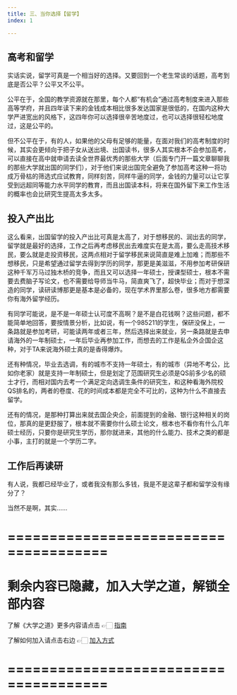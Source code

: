 ```yaml
---
title: 三、当你选择【留学】
index: 1

---
```


## 高考和留学

实话实说，留学可真是一个相当好的选择。又要回到一个老生常谈的话题，高考到底是否公平？公平又不公平。

公平在于，全国的教学资源就在那里，每个人都“有机会”通过高考制度来进入那些高等学府，并且四年读下来的金钱成本相比很多发达国家是很低的，在国内这种大学严进宽出的风格下，这四年你可以选择很辛苦地度过，也可以选择很轻松地度过，这是公平的。

但不公平在于，有的人，如果他的父母有足够的能量，在面对我们的高考制度的时候，其实会更倾向于把子女从送出境、出国读书，很多人其实根本不会参加高考，可以直接在高中就申请去读全世界最优秀的那些大学（后面专门开一篇文章聊聊我的那些大学就出国的同学们），对于他们来说出国完全避免了参加高考这种一将功成万骨枯的筛选式应试教育，同样刻苦，同样牛逼的同学，金钱的力量可以让它享受到远超同等能力水平同学的教育，而且出国读本科，将来在国外留下来工作生活的概率也会比研究生提高太多太多。

## 投入产出比

这么看来，出国留学的投入产出比可真是太高了，对于想移民的、润出去的同学，留学就是最好的选择，工作之后再考虑移民出去难度实在是太高，要么走高技术移民，要么就是走投资移民，这两点相对于留学移民来说简直是难上加难；而那些不想移民，只是希望通过留学去得到学历的同学，那更是美滋滋，不用参加考研保研这种千军万马过独木桥的竞争，而且又可以选择一年硕士，授课型硕士，根本不需要去费脑子写论文，也不需要给导师当牛马，简直爽飞了，超快毕业；而对于想深造的同学，读研读博那更是基本是必备的，现在学术界里那么卷，很多地方都需要你有海外留学经历。

有同学可能说，是不是一年硕士认可度不高啊？是不是白花钱啊？这些问题，都不能简单地回答，要按情景分析，比如说，有一个985211的学生，保研没保上，一条路就是参加考研，可能读两年或者三年，然后选择出来就业，另一条路就是去申请海外的一年制硕士，一年后毕业再参加工作，而想去的工作是私企外企国企这种，对于TA来说海外硕士真的是香得爆炸。

还有种情况，毕业去选调，有的城市不支持一年硕士，有的城市（异地不考公，比如你老家）就是支持一年制硕士，但是划定了范围研究生必须是QS前多少名的硕士才行，而相对国内去考一个满足定向选调生条件的研究生，和这种看海外院校QS排名的，两者的卷度、花的时间成本都是完全不可比的，这种为什么不直接去留学。

还有的情况，是那种打算出来就去国企央企，前面提到的金融、银行这种相关的岗位，那真的是更舒服了，根本就不需要你什么硕士论文，根本也不看你有什么几年硕士经历，只要你是研究生学历，那你就进来，其他的什么能力、技术之类的都是小事，主打的就是一个学历二字。

## 工作后再读研

有人说，我都已经毕业了，或者我没有那么多钱，我是不是这辈子都和留学没有缘分了？

当然不是啊，其实……

# ======================================

# 剩余内容已隐藏，加入大学之道，解锁全部内容

了解《大学之道》更多内容请点击 👉🏻 [指南](/pay/daxuezhidao)

了解如何加入请点击右边 👉🏻 [加入方式](/pay/jiaru)

# ======================================

